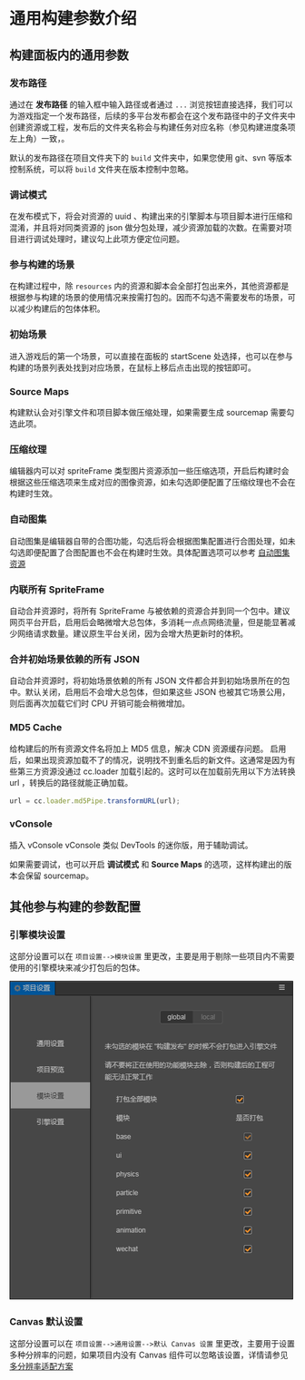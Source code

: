 # 通用构建参数介绍

## 构建面板内的通用参数
### 发布路径

通过在 **发布路径** 的输入框中输入路径或者通过 `...` 浏览按钮直接选择，我们可以为游戏指定一个发布路径，后续的多平台发布都会在这个发布路径中的子文件夹中创建资源或工程，发布后的文件夹名称会与构建任务对应名称（参见构建进度条项左上角）一致，。

默认的发布路径在项目文件夹下的 `build` 文件夹中，如果您使用 git、svn 等版本控制系统，可以将 `build` 文件夹在版本控制中忽略。

### 调试模式
在发布模式下，将会对资源的 uuid 、构建出来的引擎脚本与项目脚本进行压缩和混淆，并且将对同类资源的 json 做分包处理，减少资源加载的次数。在需要对项目进行调试处理时，建议勾上此项方便定位问题。

### 参与构建的场景
在构建过程中，除 `resources` 内的资源和脚本会全部打包出来外，其他资源都是根据参与构建的场景的使用情况来按需打包的。因而不勾选不需要发布的场景，可以减少构建后的包体体积。

### 初始场景
进入游戏后的第一个场景，可以直接在面板的 startScene 处选择，也可以在参与构建的场景列表处找到对应场景，在鼠标上移后点击出现的按钮即可。

### Source Maps
构建默认会对引擎文件和项目脚本做压缩处理，如果需要生成 sourcemap 需要勾选此项。

### 压缩纹理
编辑器内可以对 spriteFrame 类型图片资源添加一些压缩选项，开启后构建时会根据这些压缩选项来生成对应的图像资源，如未勾选即便配置了压缩纹理也不会在构建时生效。

### 自动图集
自动图集是编辑器自带的合图功能，勾选后将会根据图集配置进行合图处理，如未勾选即便配置了合图配置也不会在构建时生效。具体配置选项可以参考 [自动图集资源](../../asset/auto-atlas.md)

### 内联所有 SpriteFrame

自动合并资源时，将所有 SpriteFrame 与被依赖的资源合并到同一个包中。建议网页平台开启，启用后会略微增大总包体，多消耗一点点网络流量，但是能显著减少网络请求数量。建议原生平台关闭，因为会增大热更新时的体积。

### 合并初始场景依赖的所有 JSON

自动合并资源时，将初始场景依赖的所有 JSON 文件都合并到初始场景所在的包中。默认关闭，启用后不会增大总包体，但如果这些 JSON 也被其它场景公用，则后面再次加载它们时 CPU 开销可能会稍微增加。

### MD5 Cache

给构建后的所有资源文件名将加上 MD5 信息，解决 CDN 资源缓存问题。
启用后，如果出现资源加载不了的情况，说明找不到重名后的新文件。这通常是因为有些第三方资源没通过 cc.loader 加载引起的。这时可以在加载前先用以下方法转换 url ，转换后的路径就能正确加载。

```js
url = cc.loader.md5Pipe.transformURL(url);
```

### vConsole

插入 vConsole vConsole 类似 DevTools 的迷你版，用于辅助调试。

如果需要调试，也可以开启 **调试模式** 和 **Source Maps** 的选项，这样构建出的版本会保留 sourcemap。

## 其他参与构建的参数配置

### 引擎模块设置
这部分设置可以在 `项目设置-->模块设置` 里更改，主要是用于剔除一些项目内不需要使用的引擎模块来减少打包后的包体。

![](build-options/engine-excludes.png)

### Canvas 默认设置
这部分设置可以在 `项目设置-->通用设置-->默认 Canvas 设置` 里更改，主要用于设置多种分辨率的问题，如果项目内没有 Canvas 组件可以忽略该设置，详情请参见[多分辨率适配方案](../../ui-system/components/engine/multi-resolution.md)